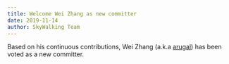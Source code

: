 ```yaml
---
title: Welcome Wei Zhang as new committer
date: 2019-11-14
author: SkyWalking Team
---
```


Based on his continuous contributions, Wei Zhang (a.k.a [arugal](https://github.com/arugal)) has been voted as a new committer.
